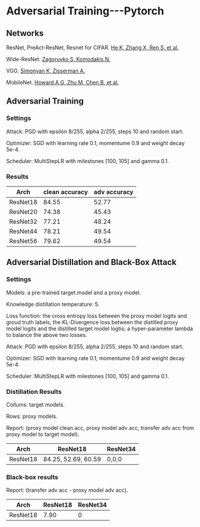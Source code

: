 # Adversarial Training---Pytorch

## Networks
ResNet, PreAct-ResNet, Resnet for CIFAR.
[He K, Zhang X, Ren S, et al.](https://arxiv.org/abs/1512.03385)

Wide-ResNet.
[Zagoruyko S, Komodakis N.](https://arxiv.org/abs/1605.07146)

VGG.
[Simonyan K, Zisserman A.](https://arxiv.org/abs/1409.1556)

MobileNet.
[Howard A G, Zhu M, Chen B, et al.](https://arxiv.org/abs/1704.04861)
## 

## Adversarial Training
### Settings
Attack: PGD with epsilon 8/255, alpha 2/255, steps 10 and random start.

Optimizer: SGD with learning rate 0.1, momentume 0.9 and weight decay 5e-4.

Scheduler: MultiStepLR with milestones [100, 105] and gamma 0.1.
### Results
|Arch|clean accuracy| adv accuracy|
|----|----|----|
|ResNet18|84.55|52.77|
|ResNet20|74.38|45.43|
|ResNet32|77.21|48.24|
|ResNet44|78.21|49.54|
|ResNet56|79.62|49.54|

## Adversarial Distillation and Black-Box Attack
### Settings
Models: a pre-trained target model and a proxy model.

Knowledge distillation temperature: 5.

Loss function: the cross entropy loss between the proxy model logits and groud truth labels; 
the KL-Divergence loss between the distilled proxy model logits and the distilled target model logtis;
a hyper-parameter lambda to balance the above two losses.

Attack: PGD with epsilon 8/255, alpha 2/255, steps 10 and random start.

Optimizer: SGD with learning rate 0.1, momentume 0.9 and weight decay 5e-4.

Scheduler: MultiStepLR with milestones [100, 105] and gamma 0.1.

### Distillation Results
Collums: target models.

Rows: proxy models.

Report: (proxy model clean acc, proxy model adv acc, transfer adv acc from proxy model to target model).

|Arch|ResNet18| ResNet34|
|----|----|----|
|ResNet18|84.25, 52.69, 60.59|0,0,0|

### Black-box results

Report: (transfer adv acc - proxy model adv acc).

|Arch|ResNet18| ResNet34|
|----|----|----|
|ResNet18|7.90|0|
